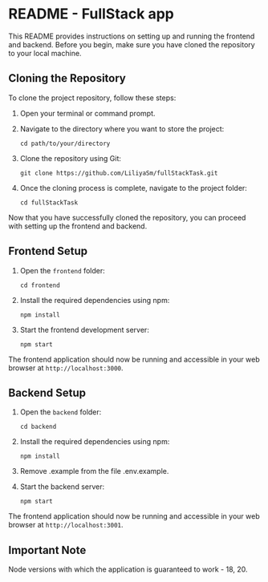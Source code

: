 # README - FullStack app

This README provides instructions on setting up and running the frontend and backend. Before you begin, make sure you have cloned the repository to your local machine.

## Cloning the Repository

To clone the project repository, follow these steps:

1. Open your terminal or command prompt.

2. Navigate to the directory where you want to store the project:
   ```
   cd path/to/your/directory
   ```

3. Clone the repository using Git:
   ```
   git clone https://github.com/LiliyaSm/fullStackTask.git
   ```

4. Once the cloning process is complete, navigate to the project folder:
   ```
   cd fullStackTask
   ```

Now that you have successfully cloned the repository, you can proceed with setting up the frontend and backend.

## Frontend Setup

1. Open the `frontend` folder:
   ```
   cd frontend
   ```

2. Install the required dependencies using npm:
   ```
   npm install
   ```

3. Start the frontend development server:
   ```
   npm start
   ```

The frontend application should now be running and accessible in your web browser at `http://localhost:3000`.

## Backend Setup

1. Open the `backend` folder:
   ```
   cd backend
   ```

2. Install the required dependencies using npm:
   ```
   npm install
   ```
3. Remove .example from the file .env.example.

4. Start the backend server:
   ```
   npm start
   ```

The frontend application should now be running and accessible in your web browser at `http://localhost:3001`.

## Important Note

Node versions with which the application is guaranteed to work - 18, 20.
